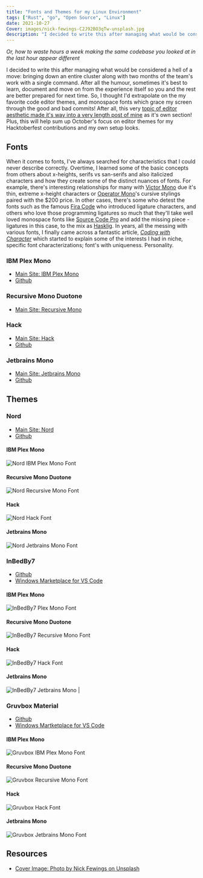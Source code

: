 ```yaml
---
title: "Fonts and Themes for my Linux Environment"
tags: ["Rust", "go", "Open Source", "Linux"]
date: 2021-10-27
Cover: images/nick-fewings-C2J92BO3qTw-unsplash.jpg
description: "I decided to write this after managing what would be considered a hell of a move: bringing down an entire cluster along with two months of the team's work with a single command. After all the humour, sometimes it's best to learn, document and move on from the experience itself so you and the rest are better prepared for next time. So, I thought I'd extrapolate on the my favorite code editor themes, and monospace fonts which grace my screen through the good and bad commits!"
---
```


*Or, how to waste hours a week making the same codebase you looked at in the last hour appear different*

I decided to write this after managing what would be considered a hell of a move: bringing down an entire cluster along with two months of the team's work with a single command. After all the humour, sometimes it's best to learn, document and move on from the experience itself so you and the rest are better prepared for next time. So, I thought I'd extrapolate on the my favorite code editor themes, and monospace fonts which grace my screen through the good and bad commits! After all, this very [topic of editor aesthetic made it's way into a very length post of mine](https://raygervais.dev/articles/2021/5/re_my_most_notable_failures/) as it's own section! Plus, this will help sum up October's focus on editor themes for my Hacktoberfest contributions and my own setup looks.

## Fonts

When it comes to fonts, I've always searched for characteristics that I could never describe correctly. Overtime, I learned some of the basic concepts from others about x-heights, serifs vs san-serifs and also italicized characters and how they create some of the distinct nuances of fonts. For example, there's interesting relationships for many with [Victor Mono](https://rubjo.github.io/victor-mono/) due it's thin, extreme x-height characters or [Operator Mono](https://www.typography.com/blog/introducing-operator)'s cursive stylings paired with the $200 price. In other cases, there's some who detest the fonts such as the famous [Fira Code](https://github.com/tonsky/FiraCode) who introduced ligature characters, and others who love those programming ligatures so much that they'll take well loved monospace fonts like [Source Code Pro](https://github.com/adobe-fonts/source-code-pro) and add the missing piece -ligatures in this case, to the mix as [Hasklig](https://github.com/i-tu/Hasklig). In years, all the messing with various fonts, I finally came across a fantastic article, [*Coding with Character*](https://realdougwilson.com/writing/coding-with-character) which started to explain some of the interests I had in niche, specific font characterizations; font's with uniqueness. Personality.

### IBM Plex Mono

- [Main Site: IBM Plex Mono](https://www.ibm.com/plex/)
- [Github](https://github.com/IBM/plex)

### Recursive Mono Duotone

- [Main Site: Recursive Mono](https://www.recursive.design)

### Hack

- [Main Site: Hack](http://sourcefoundry.org/hack/)
- [Github](https://github.com/source-foundry/Hack)

### Jetbrains Mono

- [Main Site: Jetbrains Mono](https://jetbrains.com/mono)
- [Github](https://github.com/JetBrains/JetBrainsMono)

## Themes

### Nord

- [Main Site: Nord](http://nordtheme.com)
- [Github](https://github.com/arcticicestudio/nord)


#### IBM Plex Mono

![Nord IBM Plex Mono Font](images/nord_plex.png) 


#### Recursive Mono Duotone

![Nord Recursive Mono Font](images/nord_rec.png)


#### Hack

![Nord Hack Font](images/nord_hack.png)

#### Jetbrains Mono

![Nord Jetbrains Mono Font](images/nord_jetbrains.png)

### InBedBy7

- [Github](https://github.com/sdras/inbedby7pm)
- [Windows Marketplace for VS Code](https://marketplace.visualstudio.com/items?itemName=sdras.inbedby7pm)

#### IBM Plex Mono

![InBedBy7 Plex Mono Font](images/inbed_plex.png) 

#### Recursive Mono Duotone

![InBedBy7 Recursive Mono Font](./images/inbed_rec.png) 

#### Hack

![InBedBy7 Hack Font](./images/inbed_hack.png) 

#### Jetbrains Mono

![InBedBy7 Jetbrains Mono](./images/inbed_jetbrains.png) |

### Gruvbox Material

- [Github](https://github.com/sainnhe/gruvbox-material-vscode)
- [Windows Martketplace for VS Code](https://github.com/sainnhe/gruvbox-material-vscode)

#### IBM Plex Mono

![Gruvbox IBM Plex Mono Font](./images/gruvbox_plex.png)

#### Recursive Mono Duotone

![Gruvbox Recursive Mono Font](./images/gruvbox_rec.png)

#### Hack

![Gruvbox Hack Font](./images/gruvbox_hack.png)

#### Jetbrains Mono

![Gruvbox Jetbrains Mono Font](./images/gruvbox_jetbrains.png)

## Resources

- [Cover Image: Photo by Nick Fewings on Unsplash](https://unsplash.com/photos/C2J92BO3qTw)